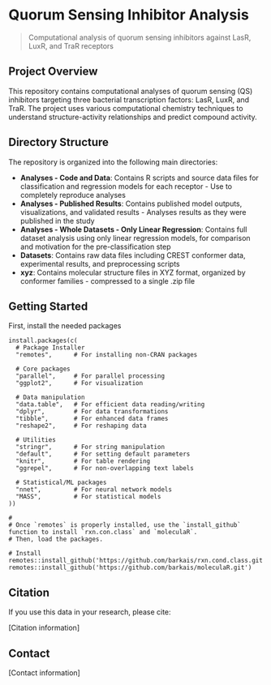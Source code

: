 # Quorum Sensing Inhibitor Analysis

> Computational analysis of quorum sensing inhibitors against LasR, LuxR, and TraR receptors

## Project Overview

This repository contains computational analyses of quorum sensing (QS) inhibitors targeting three bacterial transcription factors: LasR, LuxR, and TraR. The project uses various computational chemistry techniques to understand structure-activity relationships and predict compound activity.

## Directory Structure

The repository is organized into the following main directories:

- **Analyses - Code and Data**: Contains R scripts and source data files for classification and regression models for each receptor - Use to completely reproduce analyses
- **Analyses - Published Results**: Contains published model outputs, visualizations, and validated results - Analyses results as they were published in the study
- **Analyses - Whole Datasets - Only Linear Regression**: Contains full dataset analysis using only linear regression models, for comparison and motivation for the pre-classification step 
- **Datasets**: Contains raw data files including CREST conformer data, experimental results, and preprocessing scripts
- **xyz**: Contains molecular structure files in XYZ format, organized by conformer families - compressed to a single .zip file

## Getting Started

First, install the needed packages

```
install.packages(c(
  # Package Installer
  "remotes",      # For installing non-CRAN packages
  
  # Core packages
  "parallel",     # For parallel processing
  "ggplot2",      # For visualization
  
  # Data manipulation
  "data.table",   # For efficient data reading/writing
  "dplyr",        # For data transformations
  "tibble",       # For enhanced data frames
  "reshape2",     # For reshaping data
  
  # Utilities
  "stringr",      # For string manipulation
  "default",      # For setting default parameters
  "knitr",        # For table rendering
  "ggrepel",      # For non-overlapping text labels
  
  # Statistical/ML packages
  "nnet",         # For neural network models
  "MASS",         # For statistical models
))

#
# Once `remotes` is properly installed, use the `install_github` function to install `rxn.con.class` and `moleculaR`.
# Then, load the packages.

# Install
remotes::install_github('https://github.com/barkais/rxn.cond.class.git')
remotes::install_github('https://github.com/barkais/moleculaR.git')
```


## Citation

If you use this data in your research, please cite:

[Citation information]

## Contact

[Contact information]
